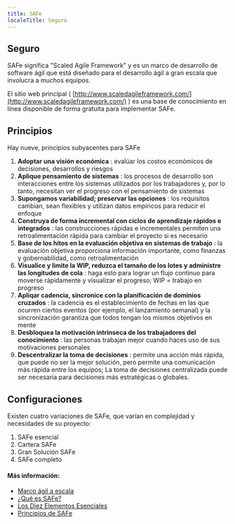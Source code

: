 ```yaml
---
title: SAFe
localeTitle: Seguro
---
```

## Seguro

SAFe significa "Scaled Agile Framework" y es un marco de desarrollo de software ágil que está diseñado para el desarrollo ágil a gran escala que involucra a muchos equipos.

El sitio web principal ( [http://www.scaledagileframework.com/](http://www.scaledagileframework.com/) ) es una base de conocimiento en línea disponible de forma gratuita para implementar SAFe.

## Principios

Hay nueve, principios subyacentes para SAFe

1.  **Adoptar una visión económica** : evalúar los costos económicos de decisiones, desarrollos y riesgos
2.  **Aplique pensamiento de sistemas** : los procesos de desarrollo son interacciones entre los sistemas utilizados por los trabajadores y, por lo tanto, necesitan ver el progreso con el pensamiento de sistemas
3.  **Supongamos variabilidad; preservar las opciones** : los requisitos cambian, sean flexibles y utilizan datos empíricos para reducir el enfoque
4.  **Construya de forma incremental con ciclos de aprendizaje rápidos e integrados** : las construcciones rápidas e incrementales permiten una retroalimentación rápida para cambiar el proyecto si es necesario
5.  **Base de los hitos en la evaluación objetiva en sistemas de trabajo** : la evaluación objetiva proporciona información importante, como finanzas y gobernabilidad, como retroalimentación
6.  **Visualice y limite la WIP, reduzca el tamaño de los lotes y administre las longitudes de cola** : haga esto para lograr un flujo continuo para moverse rápidamente y visualizar el progreso; WIP = trabajo en progreso
7.  **Apliqar cadencia, sincronice con la planificación de dominios cruzados** : la cadencia es el establecimiento de fechas en las que ocurren ciertos eventos (por ejemplo, el lanzamiento semanal) y la sincronización garantiza que todos tengan los mismos objetivos en mente
8.  **Desbloquea la motivación intrínseca de los trabajadores del conocimiento** : las personas trabajan mejor cuando haces uso de sus motivaciones personales
9.  **Descentralizar la toma de decisiones** : permite una acción más rápida, que puede no ser la mejor solución, pero permite una comunicación más rápida entre los equipos; La toma de decisiones centralizada puede ser necesaria para decisiones más estratégicas o globales.

## Configuraciones

Existen cuatro variaciones de SAFe, que varían en complejidad y necesidades de su proyecto:

1.  SAFe esencial
2.  Cartera SAFe
3.  Gran Solución SAFe
4.  SAFe completo

#### Más información:

*   [Marco ágil a escala](https://en.wikipedia.org/wiki/Scaled_Agile_Framework)
*   [¿Qué es SAFe?](http://www.scaledagileframework.com/what-is-safe/)
*   [Los Diez Elementos Esenciales](http://www.scaledagileframework.com/essential-safe/)
*   [Principios de SAFe](http://www.scaledagileframework.com/safe-lean-agile-principles/)
